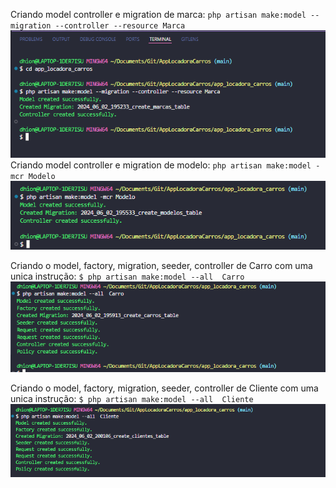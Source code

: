 Criando model controller e migration de marca:
`php artisan make:model --migration --controller --resource Marca`
![alt text](image.png)
Criando model controller e migration de modelo:
`php artisan make:model -mcr Modelo`
![alt text](image-1.png)

Criando o model, factory, migration, seeder, controller de Carro com uma unica instrução:
`$ php artisan make:model --all  Carro`
![alt text](image-2.png)

Criando o model, factory, migration, seeder, controller de Cliente com uma unica instrução:
`$ php artisan make:model --all  Cliente`
![alt text](image-3.png)